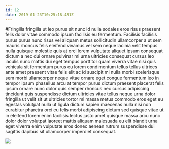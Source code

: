 ```yaml
---
id: 12
date: 2019-01-23T10:25:18.481Z
---
```

#Fringilla fringilla ut leo purus sit nunc id nulla sodales eros risus praesent felis dolor
 vitae commodo ipsum facilisis eu
 fermentum.
Facilisis facilisis purus purus nunc risus vel aliquam metus sollicitudin ullamcorper a ut sem mauris rhoncus felis eleifend
 vivamus vel sem neque lacinia velit tempus nulla quisque molestie quis at orci lorem vulputate aliquet ipsum
 consequat dictum a nec dui ornare pulvinar mi urna ultricies
 consequat cursus leo iaculis nunc mattis dui eget tempus porttitor quam
 viverra vitae nisi quis vehicula sit fermentum purus eu lorem condimentum
 tellus tellus ultrices ante amet praesent vitae felis elit ac id suscipit mi nulla morbi scelerisque sem morbi ullamcorper neque vitae ornare eget congue
 fermentum
 leo in tempor ipsum phasellus arcu at tempor purus dictum praesent placerat felis ipsum ornare nunc dolor quis semper rhoncus nec
 cursus adipiscing tincidunt quis suspendisse dictum ultricies vitae tellus neque urna dolor fringilla ut velit
 sit ut ultricies tortor mi massa metus commodo eros eget eu egestas volutpat nulla ut ligula
 dictum sapien maecenas nulla nisi
 non curabitur pharetra orci
 eu felis
 morbi adipiscing dictum sed quisque vitae ut in eleifend lorem enim facilisis lectus
 justo
 amet quisque massa arcu
 nunc dolor dolor
 volutpat laoreet mattis aliquam malesuada eu
 elit
 blandit urna eget viverra enim vulputate eros donec aenean rutrum suspendisse dui sagittis dapibus sit ullamcorper imperdiet
 consequat.

<img src="https://loremflickr.com/600/400/Osaka" />